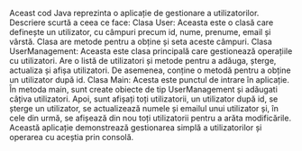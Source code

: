 Aceast cod Java reprezinta o aplicație de gestionare a utilizatorilor. 
Descriere scurtă a ceea ce face:
Clasa User: Aceasta este o clasă care definește un utilizator, cu câmpuri precum id, nume, prenume, email și vârstă. Clasa are metode pentru a obține și seta aceste câmpuri.
Clasa UserManagement: Aceasta este clasa principală care gestionează operațiile cu utilizatori. Are o listă de utilizatori și metode pentru a adăuga, șterge, actualiza și afișa utilizatori. De asemenea, conține o metodă pentru a obține un utilizator după id.
Clasa Main: Acesta este punctul de intrare în aplicație. În metoda main, sunt create obiecte de tip UserManagement și adăugati câțiva utilizatori. Apoi, sunt afișați toți utilizatorii, un utilizator după id, se șterge un utilizator, se actualizează numele și emailul unui utilizator și, în cele din urmă, se afișează din nou toți utilizatorii pentru a arăta modificările.
Această aplicație demonstrează gestionarea simplă a utilizatorilor și operarea cu aceștia prin consolă.
